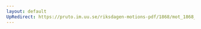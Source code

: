 ```yaml
---
layout: default
UpRedirect: https://pruto.im.uu.se/riksdagen-motions-pdf/1868/mot_1868__ak__189/mot_1868__ak__189-001.pdf
---
```

